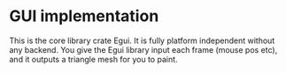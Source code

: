 # GUI implementation
This is the core library crate Egui. It is fully platform independent without any backend. You give the Egui library input each frame (mouse pos etc), and it outputs a triangle mesh for you to paint.
